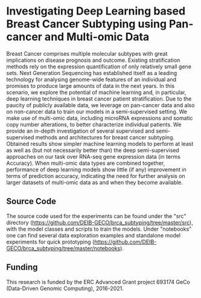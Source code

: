 # Investigating Deep Learning based Breast Cancer Subtyping using Pan-cancer and Multi-omic Data
Breast Cancer comprises multiple molecular subtypes with great implications on disease prognosis and outcome. Existing stratification methods rely on the expression quantification of only relatively small gene sets.
Next Generation Sequencing has established itself as a leading technology for analysing genome-wide features of an individual and promises to produce large amounts of data in the next years.
In this scenario, we explore the potential of machine learning and, in particular, deep learning techniques in breast cancer patient stratification. Due to the paucity of publicly available data, we leverage on pan-cancer data and also on non-cancer data to train our models in a semi-supervised setting. We make use of multi-omic data, including microRNA expressions and somatic copy number alterations, to better characterize individual patients. We provide an in-depth investigation of several supervised and semi-supervised methods and architectures for breast cancer subtyping.
Obtained results show simpler machine learning models to perform at least as well as (but not necessarily better than) the deep semi-supervised approaches on our task over RNA-seq gene expression data (in terms Accuracy). When multi-omic data types are combined together, performance of deep learning models show little (if any) improvement in terms of prediction accuracy, indicating the need for further analysis on larger datasets of multi-omic data as and when they become available.

## Source Code
The source code used for the experiments can be found under the "src" directory (https://github.com/DEIB-GECO/brca_subtyping/tree/master/src), with the model classes and scripts to train the models. 
Under "notebooks" one can find several data exploration examples and standalone model experiments for quick prototyping (https://github.com/DEIB-GECO/brca_subtyping/tree/master/notebooks).

## Funding
This research is funded by the ERC Advanced Grant project 693174 GeCo (Data-Driven Genomic Computing), 2016-2021.
